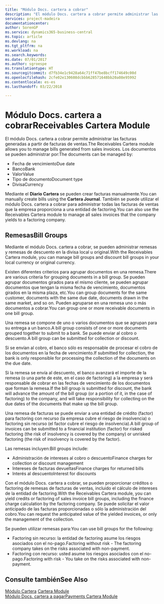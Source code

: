```yaml
---
title: "Módulo Docs. cartera a cobrar"
description: "El módulo Docs. cartera a cobrar permite administrar las facturas generadas a partir de facturas de ventas."
services: project-madeira
documentationcenter: 
author: SorenGP
ms.service: dynamics365-business-central
ms.topic: article
ms.devlang: na
ms.tgt_pltfrm: na
ms.workload: na
ms.search.keywords: 
ms.date: 07/01/2017
ms.author: sgroespe
ms.translationtype: HT
ms.sourcegitcommit: d7fb34e1c9428a64c71ff47be8bcff174649c00d
ms.openlocfilehash: 2cfe02e130608dcbbb628571648bb20a08e95992
ms.contentlocale: es-es
ms.lasthandoff: 03/22/2018

---
```

# <a name="receivables-cartera-module"></a><span data-ttu-id="669c5-103">Módulo Docs. cartera a cobrar</span><span class="sxs-lookup"><span data-stu-id="669c5-103">Receivables Cartera Module</span></span>
<span data-ttu-id="669c5-104">El módulo Docs. cartera a cobrar permite administrar las facturas generadas a partir de facturas de ventas.</span><span class="sxs-lookup"><span data-stu-id="669c5-104">The Receivables Cartera module allows you to manage bills generated from sales invoices.</span></span> <span data-ttu-id="669c5-105">Los documentos se pueden administrar por:</span><span class="sxs-lookup"><span data-stu-id="669c5-105">The documents can be managed by:</span></span>  

- <span data-ttu-id="669c5-106">Fecha de vencimiento</span><span class="sxs-lookup"><span data-stu-id="669c5-106">Due date</span></span>  
- <span data-ttu-id="669c5-107">Banco</span><span class="sxs-lookup"><span data-stu-id="669c5-107">Bank</span></span>  
- <span data-ttu-id="669c5-108">Valor</span><span class="sxs-lookup"><span data-stu-id="669c5-108">Value</span></span>  
- <span data-ttu-id="669c5-109">Tipo de documento</span><span class="sxs-lookup"><span data-stu-id="669c5-109">Document type</span></span>  
- <span data-ttu-id="669c5-110">Divisa</span><span class="sxs-lookup"><span data-stu-id="669c5-110">Currency</span></span>  

<span data-ttu-id="669c5-111">Mediante el **Diario Cartera** se pueden crear facturas manualmente.</span><span class="sxs-lookup"><span data-stu-id="669c5-111">You can manually create bills using the **Cartera Journal**.</span></span> <span data-ttu-id="669c5-112">También se puede utilizar el módulo Docs. cartera a cobrar para administrar todas las facturas de ventas que la empresa proporciona a una entidad de factoring.</span><span class="sxs-lookup"><span data-stu-id="669c5-112">You can also use the Receivables Cartera module to manage all sales invoices that the company yields to a factoring company.</span></span>  

## <a name="bill-groups"></a><span data-ttu-id="669c5-113">Remesas</span><span class="sxs-lookup"><span data-stu-id="669c5-113">Bill Groups</span></span>  
<span data-ttu-id="669c5-114">Mediante el módulo Docs. cartera a cobrar, se pueden administrar remesas y remesas de descuento en la divisa local u original.</span><span class="sxs-lookup"><span data-stu-id="669c5-114">With the Receivables Cartera module, you can manage bill groups and discount bill groups in your local currency or original currency.</span></span>  

<span data-ttu-id="669c5-115">Existen diferentes criterios para agrupar documentos en una remesa.</span><span class="sxs-lookup"><span data-stu-id="669c5-115">There are various criteria for grouping documents in a bill group.</span></span> <span data-ttu-id="669c5-116">Se pueden agrupar documentos girados para el mismo cliente, se pueden agrupar documentos que tengan la misma fecha de vencimiento, documentos girados en la misma plaza, etc.</span><span class="sxs-lookup"><span data-stu-id="669c5-116">You can group documents for the same customer, documents with the same due date, documents drawn in the same market, and so on.</span></span> <span data-ttu-id="669c5-117">Pueden agruparse en una remesa uno o más documentos a cobrar.</span><span class="sxs-lookup"><span data-stu-id="669c5-117">You can group one or more receivable documents in one bill group.</span></span>  

<span data-ttu-id="669c5-118">Una remesa se compone de uno o varios documentos que se agrupan para su entrega a un banco.</span><span class="sxs-lookup"><span data-stu-id="669c5-118">A bill group consists of one or more documents grouped together to submit to a bank.</span></span> <span data-ttu-id="669c5-119">Se puede enviar al cobro o descuento.</span><span class="sxs-lookup"><span data-stu-id="669c5-119">A bill group can be submitted for collection or discount.</span></span>  

<span data-ttu-id="669c5-120">Si se envían al cobro, el banco sólo es responsable de procesar el cobro de los documentos en la fecha de vencimiento.</span><span class="sxs-lookup"><span data-stu-id="669c5-120">If submitted for collection, the bank is only responsible for processing the collection of the documents on the due date.</span></span>  

<span data-ttu-id="669c5-121">Si la remesa se envía al descuento, el banco avanzará el importe de la remesa (o una parte de este, en el caso de factoring) a la empresa y será responsable de cobrar en las fechas de vencimiento de los documentos que forman la remesa.</span><span class="sxs-lookup"><span data-stu-id="669c5-121">If the bill group is submitted for discount, the bank will advance the amount of the bill group (or a portion of it, in the case of factoring) to the company, and will take responsibility for collecting on the due dates of the documents that make up the bill group.</span></span>  

<span data-ttu-id="669c5-122">Una remesa de facturas se puede enviar a una entidad de crédito (factor) para factoring con recurso (la empresa cubre el riesgo de insolvencia) o factoring sin recurso (el factor cubre el riesgo de insolvencia).</span><span class="sxs-lookup"><span data-stu-id="669c5-122">A bill group of invoices can be submitted to a financial institution (factor) for risked factoring (the risk of insolvency is covered by the company) or unrisked factoring (the risk of insolvency is covered by the factor).</span></span>  

<span data-ttu-id="669c5-123">Las remesas incluyen:</span><span class="sxs-lookup"><span data-stu-id="669c5-123">Bill groups include:</span></span>  

- <span data-ttu-id="669c5-124">Administración de intereses al cobro o descuento</span><span class="sxs-lookup"><span data-stu-id="669c5-124">Finance charges for collection or discount management</span></span>  
- <span data-ttu-id="669c5-125">Intereses de facturas devueltas</span><span class="sxs-lookup"><span data-stu-id="669c5-125">Finance charges for returned bills</span></span>  
- <span data-ttu-id="669c5-126">Interés al descuento</span><span class="sxs-lookup"><span data-stu-id="669c5-126">Interest for discounts</span></span>  

<span data-ttu-id="669c5-127">Con el módulo Docs. cartera a cobrar, se pueden proporcionar créditos o factoring de remesas de facturas de ventas, incluido el cálculo de intereses de la entidad de factoring.</span><span class="sxs-lookup"><span data-stu-id="669c5-127">With the Receivables Cartera module, you can yield credits or factoring of sales invoice bill groups, including the finance charge calculation by the factoring company.</span></span> <span data-ttu-id="669c5-128">Se puede solicitar el valor anticipado de las facturas proporcionadas o sólo la administración del cobro.</span><span class="sxs-lookup"><span data-stu-id="669c5-128">You can request the anticipated value of the yielded invoices, or only the management of the collection.</span></span>  

<span data-ttu-id="669c5-129">Se pueden utilizar remesas para:</span><span class="sxs-lookup"><span data-stu-id="669c5-129">You can use bill groups for the following:</span></span>  

- <span data-ttu-id="669c5-130">Factoring sin recurso: la entidad de factoring asume los riesgos asociados con el no-pago.</span><span class="sxs-lookup"><span data-stu-id="669c5-130">Factoring without risk - The factoring company takes on the risks associated with non-payment.</span></span>  
- <span data-ttu-id="669c5-131">Factoring con recurso: usted asume los riesgos asociados con el no-pago.</span><span class="sxs-lookup"><span data-stu-id="669c5-131">Factoring with risk - You take on the risks associated with non-payment.</span></span>  

## <a name="see-also"></a><span data-ttu-id="669c5-132">Consulte también</span><span class="sxs-lookup"><span data-stu-id="669c5-132">See Also</span></span>  
 <span data-ttu-id="669c5-133">[Módulo Cartera](cartera-module.md) </span><span class="sxs-lookup"><span data-stu-id="669c5-133">[Cartera Module](cartera-module.md) </span></span>  
 [<span data-ttu-id="669c5-134">Módulo Docs. cartera a pagar</span><span class="sxs-lookup"><span data-stu-id="669c5-134">Payments Cartera Module</span></span>](payments-cartera-module.md)

